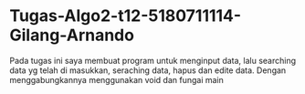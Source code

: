 # Tugas-Algo2-t12-5180711114-Gilang-Arnando
Pada tugas ini saya membuat program untuk menginput data, lalu searching data yg telah di masukkan, seraching data, hapus dan edite data. Dengan menggabungkannya menggunakan void dan fungai main
